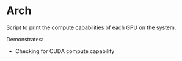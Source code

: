 # Arch

Script to print the compute capabilities of each GPU on the system.

Demonstrates:
* Checking for CUDA compute capability
